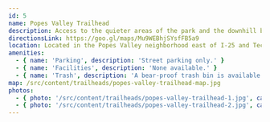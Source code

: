 ```yaml
---
id: 5
name: Popes Valley Trailhead
description: Access to the quieter areas of the park and the downhill biking area.
directionsLink: https://goo.gl/maps/Mu9WEBhjSYsfFB5a9
location: Located in the Popes Valley neighborhood east of I-25 and Tech Center Drive
amenities:
  - { name: 'Parking', description: 'Street parking only.' }
  - { name: 'Facilities', description: 'None available.' }
  - { name: 'Trash', description: 'A bear-proof trash bin is available for waste disposal.' }
map: /src/content/trailheads/popes-valley-trailhead-map.jpg
photos:
  - { photo: '/src/content/trailheads/popes-valley-trailhead-1.jpg', caption: 'Facing North on Popes Valley Drive' }
  - { photo: '/src/content/trailheads/popes-valley-trailhead-2.jpg', caption: 'Facing South from Ute Valley Park' }
---
```

